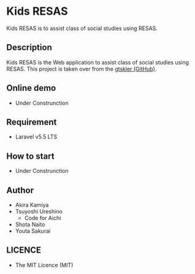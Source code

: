 Kids RESAS
====
Kids RESAS is to assist class of social studies using RESAS.  

## Description
Kids RESAS is the Web application to assist class of social studies using RESAS. This project is taken over from the [gtskler (GitHub)](https://github.com/srmtlab/Kids_RESAS/tree/gtskler).  

## Online demo
- Under Construnction

## Requirement
- Laravel v5.5 LTS

## How to start
- Under Construnction
     
## Author
- Akira Kamiya
- Tsuyoshi Ureshino
  - Code for Aichi
- Shota Naito
- Youta Sakurai

## LICENCE
- The MIT Licence (MIT)
